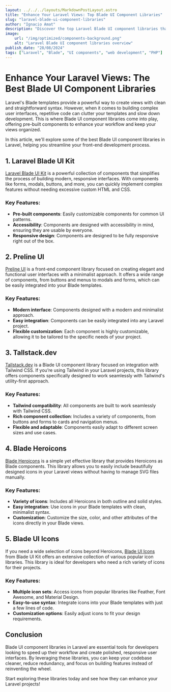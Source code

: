 ```yaml
---
layout: ../../../layouts/MarkdownPostLayout.astro
title: "Enhance Your Laravel Views: Top Blade UI Component Libraries"
slug: "laravel-blade-ui-component-libraries"
author: "Ignacio Amat"
description: "Discover the top Laravel Blade UI component libraries that can help you create stunning and efficient front-end interfaces effortlessly."
image:
    url: "/img/optimized/components-background.png"
    alt: "Laravel Blade UI component libraries overview"
publish_date: "28/08/2024"
tags: ["Laravel", "Blade", "UI components", "web development", "PHP"]
---
```


# Enhance Your Laravel Views: The Best Blade UI Component Libraries

Laravel's Blade templates provide a powerful way to create views with clean and straightforward syntax. However, when it comes to building complex user interfaces, repetitive code can clutter your templates and slow down development. This is where Blade UI component libraries come into play, offering pre-built components to enhance your workflow and keep your views organized.

In this article, we'll explore some of the best Blade UI component libraries in Laravel, helping you streamline your front-end development process.

## 1. **Laravel Blade UI Kit**

[Laravel Blade UI Kit](https://github.com/blade-ui-kit/blade-ui-kit) is a powerful collection of components that simplifies the process of building modern, responsive interfaces. With components like forms, modals, buttons, and more, you can quickly implement complex features without needing excessive custom HTML and CSS.

### Key Features:
- **Pre-built components**: Easily customizable components for common UI patterns.
- **Accessibility**: Components are designed with accessibility in mind, ensuring they are usable by everyone.
- **Responsive design**: Components are designed to be fully responsive right out of the box.

## 2. **Preline UI**

[Preline UI](https://preline.co/) is a front-end component library focused on creating elegant and functional user interfaces with a minimalist approach. It offers a wide range of components, from buttons and menus to modals and forms, which can be easily integrated into your Blade templates.

### Key Features:
- **Modern interface**: Components designed with a modern and minimalist approach.
- **Easy integration**: Components can be easily integrated into any Laravel project.
- **Flexible customization**: Each component is highly customizable, allowing it to be tailored to the specific needs of your project.

## 3. **Tallstack.dev**

[Tallstack.dev](https://tallstack.dev/) is a Blade UI component library focused on integration with Tailwind CSS. If you’re using Tailwind in your Laravel projects, this library offers components specifically designed to work seamlessly with Tailwind's utility-first approach.

### Key Features:
- **Tailwind compatibility**: All components are built to work seamlessly with Tailwind CSS.
- **Rich component collection**: Includes a variety of components, from buttons and forms to cards and navigation menus.
- **Flexible and adaptable**: Components easily adapt to different screen sizes and use cases.

## 4. **Blade Heroicons**

[Blade Heroicons](https://github.com/blade-ui-kit/blade-heroicons) is a simple yet effective library that provides Heroicons as Blade components. This library allows you to easily include beautifully designed icons in your Laravel views without having to manage SVG files manually.

### Key Features:
- **Variety of icons**: Includes all Heroicons in both outline and solid styles.
- **Easy integration**: Use icons in your Blade templates with clean, minimalist syntax.
- **Customization**: Customize the size, color, and other attributes of the icons directly in your Blade views.

## 5. **Blade UI Icons**

If you need a wide selection of icons beyond Heroicons, [Blade UI Icons](https://github.com/blade-ui-kit/blade-icons) from Blade UI Kit offers an extensive collection of various popular icon libraries. This library is ideal for developers who need a rich variety of icons for their projects.

### Key Features:
- **Multiple icon sets**: Access icons from popular libraries like Feather, Font Awesome, and Material Design.
- **Easy-to-use syntax**: Integrate icons into your Blade templates with just a few lines of code.
- **Customization options**: Easily adjust icons to fit your design requirements.

## **Conclusion**

Blade UI component libraries in Laravel are essential tools for developers looking to speed up their workflow and create polished, responsive user interfaces. By leveraging these libraries, you can keep your codebase cleaner, reduce redundancy, and focus on building features instead of reinventing the wheel.

Start exploring these libraries today and see how they can enhance your Laravel projects!

<style>
    article p + h2 {
    font-size: 1.5em;
    font-weight: bold;
    margin-top: 1.5em;
  }

  article h2 + h1 {
    font-size: 2em;
    font-weight: bold;
    margin-top: 1.5em;
  }

    article {
        text-wrap: pretty;
    }
    
    article h3 {
    font-weight: bold;
      font-size: 1.5em;
      margin-top: 1.5em;
    }

article p {
    margin: 10px 0;
}

article ul, article ol {
    list-style-type: circle;
    margin: 10px 0 10px 20px;
}

article li h4 {
    /* add soft light font */
    font-weight: lighter;
    font-style: italic;
}

article blockquote {
    border-left: 4px solid #ddd;
    padding-left: 15px;
    color: #666;
    margin: 20px 0;
    font-style: italic;
}

article p a {
  cursor: pointer;
  font-weight: bold; /* font-bold */
  text-decoration: underline; /* underline */
  color: #fafafa; /* text-gray-900 */
  background-color: transparent; /* Remove background color */
  border: none; /* Remove border */
  padding: 0; /* Remove padding */
  transition: all 0.2s ease-in-out; /* transition */
}

article p a:hover {
  color: rgba(234, 179, 8, 0.9); /* hover:text-yellow-500/90 */
}

article p a:focus {
    z-index: 10; /* focus:z-10 */
  outline: none; /* focus:outline-none */
  border-color: #e5e7eb; /* focus:ring-gray-200 */
  box-shadow: 0 0 0 2px #e5e7eb; /* focus:ring-2 */
  color: rgba(234, 179, 8, 0.9); /* focus:text-yellow-500/90 */
}

article code {
    background-color: #f5f5f5;
    padding: 2px 4px;
    border-radius: 4px;
    font-family: 'Courier New', Courier, monospace;
}

article pre {
    background-color: #f5f5f5;
    padding: 10px;
    border-radius: 4px;
    overflow-x auto;
}

@media (min-width: 601px) and (max-width: 1024px) {
    article {
        padding: 40px;
    }
}

@media (max-width: 600px) { 
    article {
      padding: 30px;
    }

 }
</style>